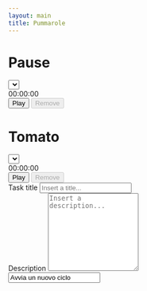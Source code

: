 ```yaml
---
layout: main
title: Pummarole
---
```


<div class="row">
    <div class="col-md-4">
      <h1>Pause</h1>
      <div class="input-group mb-3">
        <div class="input-group-prepend">
        </div>
        <select class="custom-select" id="selectPause">
        </select>
      </div>
      <div id="pauseTimer">00:00:00</div>
      <button type="button" class="btn btn-success" id="playPause">Play</button>
      <button type="button" class="btn btn-danger" id="brokenPause" disabled>Remove</button>
    </div>
    <div class="col-md-4">
      <h1>Tomato</h1>
      <div class="input-group mb-3">
        <div class="input-group-prepend">
        </div>
        <select class="custom-select" id="selectTomato">
        </select>
      </div>
      <div id="tomatoTimer">00:00:00</div>
      <button type="submit" class="btn btn-success" id="playTomato">Play</button>
      <button type="button" class="btn btn-danger" id="brokenTomato" disabled>Remove</button>
    </div>
    <div class="col-md-4">
      <form id="tomatoForm">
        <div class="form-group">
          <label id="taskTitle">Task title</label>
          <input type="text" class="form-control" id="tomatoTitle" placeholder="Insert a title..." min="3" max="25" title="Il titolo è obbligatio e compreso tra i 3 e i 25 caratteri." required>
        </div>
        <div class="form-group">
          <label id="taskDescription">Description</label>
          <textarea class="form-control rounded-0" id="tomatoDescription" rows="10" placeholder="Insert a description..." max="255" required></textarea>
        </div>
        <input class="btn btn-primary" type="resetCycle" value="Avvia un nuovo ciclo" id="resetCycle">
      </form>
    </div>
</div>
